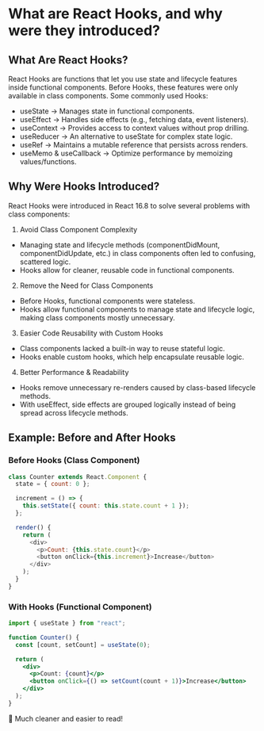 # What are React Hooks, and why were they introduced?

## What Are React Hooks?
React Hooks are functions that let you use state and lifecycle features inside functional components. Before Hooks, these features were only available in class components.
Some commonly used Hooks:
- useState → Manages state in functional components.
- useEffect → Handles side effects (e.g., fetching data, event listeners).
- useContext → Provides access to context values without prop drilling.
- useReducer → An alternative to useState for complex state logic.
- useRef → Maintains a mutable reference that persists across renders.
- useMemo & useCallback → Optimize performance by memoizing values/functions.

## Why Were Hooks Introduced?
React Hooks were introduced in React 16.8 to solve several problems with class components:
1. Avoid Class Component Complexity
- Managing state and lifecycle methods (componentDidMount, componentDidUpdate, etc.) in class components often led to confusing, scattered logic.
- Hooks allow for cleaner, reusable code in functional components.

2. Remove the Need for Class Components
- Before Hooks, functional components were stateless.
- Hooks allow functional components to manage state and lifecycle logic, making class components mostly unnecessary.

3. Easier Code Reusability with Custom Hooks
- Class components lacked a built-in way to reuse stateful logic.
- Hooks enable custom hooks, which help encapsulate reusable logic.

4. Better Performance & Readability
- Hooks remove unnecessary re-renders caused by class-based lifecycle methods.
- With useEffect, side effects are grouped logically instead of being spread across lifecycle methods.

## Example: Before and After Hooks
### Before Hooks (Class Component)
```js
class Counter extends React.Component {
  state = { count: 0 };

  increment = () => {
    this.setState({ count: this.state.count + 1 });
  };

  render() {
    return (
      <div>
        <p>Count: {this.state.count}</p>
        <button onClick={this.increment}>Increase</button>
      </div>
    );
  }
}

```
### With Hooks (Functional Component)
```jsx
import { useState } from "react";

function Counter() {
  const [count, setCount] = useState(0);

  return (
    <div>
      <p>Count: {count}</p>
      <button onClick={() => setCount(count + 1)}>Increase</button>
    </div>
  );
}
```
🚀 Much cleaner and easier to read!
